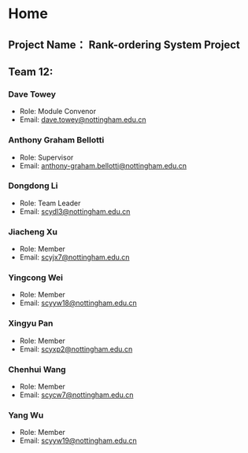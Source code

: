 # Home

## Project Name： **Rank-ordering System Project**

## Team 12:

### Dave Towey
- Role: Module Convenor
- Email: dave.towey@nottingham.edu.cn

### Anthony Graham Bellotti
- Role: Supervisor
- Email: anthony-graham.bellotti@nottingham.edu.cn

### Dongdong Li
- Role: Team Leader
- Email: scydl3@nottingham.edu.cn

### Jiacheng Xu
- Role: Member
- Email: scyjx7@nottingham.edu.cn

### Yingcong Wei
- Role: Member
- Email: scyyw18@nottingham.edu.cn

### Xingyu Pan
- Role: Member
- Email: scyxp2@nottingham.edu.cn

### Chenhui Wang
- Role: Member
- Email: scycw7@nottingham.edu.cn

### Yang Wu
- Role: Member
- Email: scyyw19@nottingham.edu.cn









